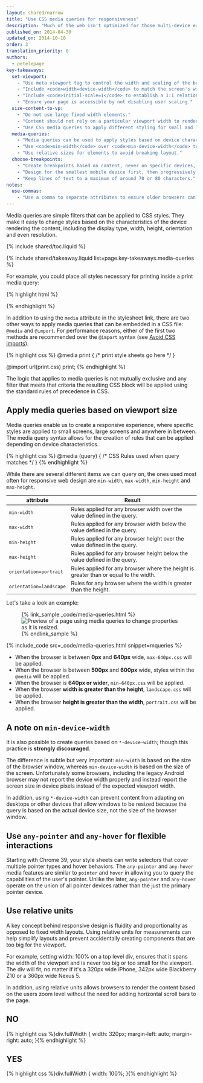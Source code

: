 ```yaml
---
layout: shared/narrow
title: "Use CSS media queries for responsiveness"
description: "Much of the web isn't optimized for those multi-device experiences. Learn the fundamentals to get your site working on mobile, desktop or anything else with a screen."
published_on: 2014-04-30
updated_on: 2014-10-10
order: 3
translation_priority: 0
authors:
  - petelepage
key-takeaways:
  set-viewport:
    - "Use meta viewport tag to control the width and scaling of the browsers viewport."
    - "Include <code>width=device-width</code> to match the screen's width in device independent pixels."
    - "Include <code>initial-scale=1</code> to establish a 1:1 relationship between CSS pixels and device independent pixels."
    - "Ensure your page is accessible by not disabling user scaling."
  size-content-to-vp:
    - "Do not use large fixed width elements."
    - "Content should not rely on a particular viewport width to render well."
    - "Use CSS media queries to apply different styling for small and large screens."
  media-queries:
    - "Media queries can be used to apply styles based on device characteristics."
    - "Use <code>min-width</code> over <code>min-device-width</code> to ensure the broadest experience."
    - "Use relative sizes for elements to avoid breaking layout."
  choose-breakpoints:
    - "Create breakpoints based on content, never on specific devices, products or brands."
    - "Design for the smallest mobile device first, then progressively enhance the experience as more screen real estate becomes available."
    - "Keep lines of text to a maximum of around 70 or 80 characters."
notes:
  use-commas:
    - "Use a comma to separate attributes to ensure older browsers can properly parse the attributes."
---
```


<p class="intro">
  Media queries are simple filters that can be applied to CSS styles.  They make  it easy to change styles based on the characteristics of the device rendering the content, including the display type, width, height, orientation and even resolution.
</p>

{% include shared/toc.liquid %}

{% include shared/takeaway.liquid list=page.key-takeaways.media-queries %}

For example, you could place all styles necessary for printing
inside a print media query:

{% highlight html %}
<link rel="stylesheet" href="print.css" media="print">
{% endhighlight %}

In addition to using the `media` attribute in the stylesheet link, there are two
other ways to apply media queries that can be embedded in a CSS file: `@media`
and `@import`.  For performance reasons, either of the first two methods are
recommended over the `@import` syntax
(see [Avoid CSS imports]({{site.fundamentals}}/performance/critical-rendering-path/page-speed-rules-and-recommendations.html)).

{% highlight css %}
@media print {
  /* print style sheets go here */
}

@import url(print.css) print;
{% endhighlight %}

The logic that applies to media queries is not mutually exclusive and any filter
that meets that criteria the resulting CSS block will be applied using the
standard rules of precedence in CSS.

## Apply media queries based on viewport size

Media queries enable us to create a responsive experience, where specific styles
are applied to small screens, large screens and anywhere in between.  The media
query syntax allows for the creation of rules that can be applied depending on
device characteristics.

{% highlight css %}
@media (query) {
  /* CSS Rules used when query matches */
}
{% endhighlight %}

While there are several different items we can query on, the ones used most
often for responsive web design are `min-width`, `max-width`, `min-height` and
`max-height`.


<table class="mdl-data-table mdl-js-data-table">
  <colgroup>
    <col span="1">
    <col span="1">
  </colgroup>
  <thead>
    <tr>
      <th data-th="attribute">attribute</th>
      <th data-th="Result">Result</th>
    </tr>
  </thead>
  <tbody>
    <tr>
      <td data-th="attribute"><code>min-width</code></td>
      <td data-th="Result">Rules applied for any browser width over the value defined in the query.</td>
    </tr>
    <tr>
      <td data-th="attribute"><code>max-width</code></td>
      <td data-th="Result">Rules applied for any browser width below the value defined in the query.</td>
    </tr>
    <tr>
      <td data-th="attribute"><code>min-height</code></td>
      <td data-th="Result">Rules applied for any browser height over the value defined in the query.</td>
    </tr>
    <tr>
      <td data-th="attribute"><code>max-height</code></td>
      <td data-th="Result">Rules applied for any browser height below the value defined in the query.</td>
    </tr>
    <tr>
      <td data-th="attribute"><code>orientation=portrait</code></td>
      <td data-th="Result">Rules applied for any browser where the height is greater than or equal to the width.</td>
    </tr>
    <tr>
      <td data-th="attribute"><code>orientation=landscape</code></td>
      <td data-th="Result">Rules for any browser where the width is greater than the height.</td>
    </tr>
  </tbody>
</table>

Let's take a look an example:

<figure>
  {% link_sample _code/media-queries.html %}
    <img src="imgs/mq.png" class="center" srcset="imgs/mq.png 1x, imgs/mq-2x.png 2x" alt="Preview of a page using media queries to change properties as it is resized.">
  {% endlink_sample %}
</figure>

{% include_code src=_code/media-queries.html snippet=mqueries %}

* When the browser is between <b>0px</b> and <b>640px</b> wide, `max-640px.css` will be applied.
* When the browser is between <b>500px</b> and <b>600px</b> wide, styles within the `@media` will be applied.
* When the browser is <b>640px or wider</b>, `min-640px.css` will be applied.
* When the browser <b>width is greater than the height</b>, `landscape.css` will be applied.
* When the browser <b>height is greater than the width</b>, `portrait.css` will be applied.


## A note on `min-device-width`

It is also possible to create queries based on
`*-device-width`; though this practice is **strongly discouraged**.

The difference is subtle but very important: `min-width` is based on the
size of the browser window, whereas `min-device-width` is based on
the size of the screen.  Unfortunately some browsers, including the legacy
Android browser may not report the device width properly and instead
report the screen size in device pixels instead of the expected viewport width.

In addition, using `*-device-width` can prevent content from adapting on
desktops or other devices that allow windows to be resized because the query
is based on the actual device size, not the size of the browser window.

## Use `any-pointer` and `any-hover` for flexible interactions

Starting with Chrome 39, your style sheets can write selectors that cover
multiple pointer types and hover behaviors. The `any-pointer` and `any-hover`
media features are similar to `pointer` and `hover` in allowing you to query the
capabilities of the user's pointer. Unlike the later, `any-pointer` and
`any-hover` operate on the union of all pointer devices rather than the just the
primary pointer device.

## Use relative units

A key concept behind responsive design is fluidity and proportionality as
opposed to fixed width layouts.  Using relative units for measurements can help
simplify layouts and prevent accidentally creating components that are too big
for the viewport.

For example, setting width: 100% on a top level div, ensures that it spans the
width of the viewport and is never too big or too small for the viewport.  The
div will fit, no matter if it's a 320px wide iPhone, 342px wide Blackberry Z10
or a 360px wide Nexus 5.

In addition, using relative units allows browsers to render the content based on
the users zoom level without the need for adding horizontal scroll bars to the
page.

<div class="mdl-grid">
  <div class="mdl-cell mdl-cell--6-col">
    <h2 class="text-danger text-center">NO</h2>
{% highlight css %}div.fullWidth {
  width: 320px;
  margin-left: auto;
  margin-right: auto;
}{% endhighlight %}
  </div>
  <div class="mdl-cell mdl-cell--6-col">
    <h2 class="text-success text-center">YES</h2>
{% highlight css %}div.fullWidth {
  width: 100%;
}{% endhighlight %}
  </div>
</div>


